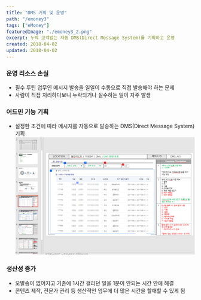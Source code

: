 ```yaml
---
title: "DMS 기획 및 운영"
path: "/emoney3"
tags: ["eMoney"]
featuredImage: "./emoney3_2.png"
excerpt: 누락 고객없는 자동 DMS(Direct Message System)를 기획하고 운영
created: 2018-04-02
updated: 2018-04-02
---
```


### 운영 리소스 손실

- 필수 루틴 업무인 메시지 발송을 일일이 수동으로 직접 발송해야 하는 문제
- 사람이 직접 처리하다보니 누락되거나 실수하는 일이 자주 발생

### 어드민 기능 기획

- 설정한 조건에 따라 메시지를 자동으로 발송하는 DMS(Direct Message System) 기획
![article1](./emoney3_1.png)

### 생산성 증가

- 오발송이 없어지고 기존에 1시간 걸리던 일을 1분이 안되는 시간 안에 해결
- 콘텐츠 제작, 전문가 관리 등 생산적인 업무에 더 많은 시간을 할애할 수 있게 됨
